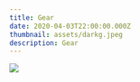 ```yaml
---
title: Gear
date: 2020-04-03T22:00:00.000Z
thumbnail: assets/darkg.jpeg
description: Gear
---
```

![](assets/darkg.jpeg)